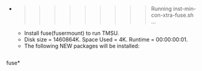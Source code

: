 * >>>>>>>>> Running inst-min-con-xtra-fuse.sh ...
  * Install fuse(fusermount) to run TMSU.
  * Disk size = 1460864K. Space Used = 4K. Runtime = 00:00:00:01.
  * The following NEW packages will be installed:
  ```bash
fuse*
  ```
